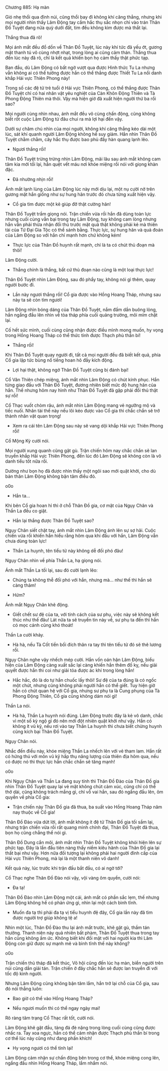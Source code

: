 




Chương 885: Hạ màn


Gió nhẹ thổi qua đỉnh núi, cũng thổi bay đi không khí căng thẳng, nhưng khi mọi người nhìn thấy Lâm Động tay cầm hắc thụ sắc nhọn chỉ vào trán Thân Đồ Tuyệt đang nửa quỳ dưới đất, tim đều không kìm được mà thắt lại.

Thắng thua đã rõ!

Mọi ánh mắt đều đổ dồn về Thân Đồ Tuyệt, lúc này khí tức đã yếu ớt, gương mặt thanh tú vô cùng nhợt nhạt, trong lòng ai cũng cảm thán. Thắng thua đến lúc này đã rõ, chỉ là kết quả khiến bọn họ cảm thấy thật phức tạp.

Ban đầu, dù Lâm Động có bất ngờ vượt qua được Hình thức Tu La nhưng vẫn không ai có thể tưởng được hắn có thể thắng được Thiết Tu La nổi danh khắp Hải vực Thiên Phong này!

Trong số các đệ tử trẻ tuổi ở Hải vực Thiên Phong, có thể thắng được Thân Đồ Tuyệt chỉ có hai nhân vật yêu nghiệt của Càn Khôn Động Thiên và Tà Phong Động Thiên mà thôi. Vậy mà hiện giờ đã xuất hiện người thứ ba rồi sao?

Mọi người cùng nhìn nhau, ánh mắt đều vô cùng chấn động, cũng không biết rốt cuộc Lâm Động từ đâu chui ra mà lợi hại đến vậy.

Dưới sự chăm chú nhìn của mọi người, không khí căng thẳng kéo dài một lúc, sát khí quanh người Lâm Động không hề suy giảm. Hắn nhìn Thân Đồ Tuyệt chằm chằm, cây hắc thụ được bao phủ đầy hàn quang lạnh lẽo.

- Ngươi thắng rồi!

Thân Đồ Tuyệt trừng trừng nhìn Lâm Động, mãi lâu sau ánh mắt không cam tâm kia mới tối lại, hắn quệt vết máu nơi khóe miệng rồi nói với giọng khàn đặc.

- Đã nhường nhịn rồi!

Ánh mắt lạnh lùng của Lâm Động lúc này mới dịu lại, một nụ cười nở trên gương mặt hắn giống như sự hung hãn trước đó chưa từng xuất hiện vậy.

- Cổ gia tìm được một kẻ giúp đỡ thật cường hãn!

Thân Đồ Tuyệt trầm giọng nói. Trận chiến vừa rồi hắn đã dùng toàn lực nhưng cuối cùng vẫn bại trong tay Lâm Động, tuy không cam lòng nhưng hắn vẫn phải thừa nhận đối thủ trước mặt quả thật không phải kẻ mà thiên tài của Tứ Đại Gia Tộc có thể sánh bằng. Thực lực, sự hung hãn và quả đoán của Lâm Động so với hắn chỉ mạnh hơn chứ không kém!

- Thực lực của Thân Đồ huynh rất mạnh, chỉ là ta có chút thủ đoạn mà thôi!

Lâm Động cười.

- Thắng chính là thắng, bất cứ thủ đoạn nào cũng là một loại thực lực!

Thân Đồ Tuyệt nhìn Lâm Động, sau đó phẩy tay, không nói gì thêm, quay người bước đi.

- Lần này ngươi thắng rồi! Cổ gia được vào Hồng Hoang Tháp, nhưng sau này ta sẽ còn tìm ngươi!

Lâm Động nhìn bóng dáng của Thân Đồ Tuyệt, nắm đấm dần buông lỏng, hắn ngẩng đầu lên nhìn về tòa tháp phía cuối quảng trường, môi mím chặt lại.

Cố hết sức mình, cuối cùng cũng nhận được điều mình mong muốn, hy vọng trong Hồng Hoang Tháp có thể thức tỉnh được Thạch phù thần bí!

- Thắng rồi!

Khi Thân Đồ Tuyệt quay người đi, tất cả mọi người đều đã biết kết quả, phía Cổ gia lập tức bùng nổ tiếng hoan hô đầy kích động.

- Lợi hại thật, không ngờ Thân Đồ Tuyệt cũng bị đánh bại!

Cổ Vân Thiên chép miệng, ánh mắt nhìn Lâm Động có chút kính phục. Hắn từng giao đấu với Thân Đồ Tuyệt, đương nhiên biết mức độ hung hãn của hắn. Thế nhưng hôm nay hình như Thân Đồ Tuyệt đã gặp phải đối thủ thật sự rồi!

Cổ Thạc vuốt chòm râu, ánh mắt nhìn Lâm Động mang vẻ ngưỡng mộ và tiếc nuối. Nhân tài thế này nếu lôi kéo được vào Cổ gia thì chắc chắn sẽ trở thành nhân vật quan trọng!

- Xem ra cái tên Lâm Động sau này sẽ vang dội khắp Hải vực Thiên Phong rồi!

Cổ Mộng Kỳ cười nói.

Mọi người xung quanh cũng gật gù. Trận chiến hôm nay chắc chắn sẽ lan truyền khắp Hải vực Thiên Phong, đến lúc đó Lâm Động sẽ không còn là vô danh tiểu tốt nữa rồi.

Dường như bọn họ đã được nhìn thấy một ngôi sao mới quật khởi, cho dù bản thân Lâm Động không bận tâm điều đó.

o0o

- Hắn ta…

Khi bên Cổ gia hoan hỉ thì ở chỗ Thân Đồ gia, cơ mặt của Ngụy Chân và Thần La đều co giật.

- Hắn lại thắng được Thân Đồ Tuyệt sao?

Ngụy Chân siết chặt tay, ánh mắt nhìn Lâm Động ánh lên sự sợ hãi. Cuộc chiến vừa rồi khiến hắn hiểu rằng hôm qua khi đấu với hắn, Lâm Động vẫn chưa dùng toàn lực!

- Thần La huynh, tên tiểu tử này không dễ đối phó đâu!

Ngụy Chân nhìn về phía Thần La, hạ giọng nói.

Ánh mắt Thần La tối lại, sau đó cười lạnh lẽo:

- Chúng ta không thễ đối phó với hắn, nhưng mà… như thế thì hắn sẽ càng thảm!

- Hửm?

Ánh mắt Ngụy Chân khẽ động.

- Giết chết sư đệ của ta, với tính cách của sư phụ, việc này sẽ không kết thúc như thế đâu! Lát nữa ta sẽ truyền tin này về, sư phụ ta đến thì hắn có mọc cánh cũng khó thoát!

Thần La cười khảy.

- Hà hà, nếu Tà Cốt tiền bối đích thân ra tay thì tên tiểu tử đó sẽ thê lương rồi.

Ngụy Chân nghe vậy nhếch mép cười. Hắn vốn oán hận Lâm Động, biểu hiện của Lâm Động càng xuất sắc lại càng khiến hắn thêm đố kỵ, nếu giải quyết được hắn thì coi như giải tỏa được ác khí trong lòng hắn!

- Hắc hắc, đó là do tự hắn chuốc lấy thôi! Sư đệ của ta đúng là có ngốc một chút, nhưng cũng không phải người hắn có thể giết. Tuy hiện giờ hắn có chút quan hệ với Cổ gia, nhưng sư phụ ta là Cung phụng của Tà Phong Động Thiên, Cổ gia cũng không dám nói gì!

Thần La nói.

- Hà hà, Thần La huynh nói đúng. Lâm Động trước đây là kẻ vô danh, chắc vì một số kỳ ngộ gì đó nên mới đột nhiên quật khởi như vậy. Hắn có không ít vũ kỹ, nếu rơi vào tay Thần La huynh thì chưa biết chừng huynh cũng kích bại Thân Đồ Tuyệt.

Ngụy Chân nói.

Nhắc đến điều này, khóe miệng Thần La nhếch lên với vẻ tham lam. Hắn rất có hứng thú với môn vũ kỹ hấp thụ năng lượng của thiên địa hôm qua, nếu có được nó thì thực lực hắn chắc chắn sẽ tăng mạnh!

o0o

Khi Ngụy Chân và Thần La đang suy tính thì Thân Đồ Đào của Thân Đồ gia nhìn Thân Đồ Tuyệt quay lại vẻ mặt không chút cảm xúc, cũng chỉ có thể thở dài, cũng không trách mắng gì, chỉ vỗ vai hắn, sau đó ngẩng đầu lên, ôm quyền về phía Cổ gia:

- Trận chiến này Thân Đồ gia đã thua, ba suất vào Hồng Hoang Tháp năm nay thuộc về Cổ gia!

Thân Đồ Đào vừa dứt lời, ánh mắt không ít đệ tử Thân Đồ gia tối sầm lại, nhưng trận chiến vừa rồi rất quang minh chính đại, Thân Đồ Tuyệt đã thua, bọn họ cũng chẳng thể nói gì.

Thân Đồ Dung cắn môi, ánh mắt nhìn Thân Đồ Tuyệt không khỏi hiện lên sự phức tạp. Đây là lần đầu tiên nàng thấy niềm kiêu hãnh của Thân Đồ gia lại thất bại như vậy. Hơn nữa đối tượng lại không phải hai người đỉnh cấp của Hải vực Thiên Phong, mà lại là một thanh niên vô danh!

Kết quả này, lúc trước khi trận đấu bắt đầu, có ai ngờ tới?

Cổ Thạc nghe Thân Đồ Đào nói vậy, vội vàng ôm quyền, cười nói:

- Đa tạ!

Thân Đồ Đào nhìn Lâm Động một cái, ánh mắt có phần sắc lẹm, thế nhưng Lâm Động không hề có phản ứng gì, nhìn lại một cách bình tĩnh.

- Muốn đa tạ thì phải đa tạ vị tiểu huynh đệ đây, Cổ gia lần này đã tìm được người trợ giúp không tệ a!

Nhìn một lúc, Thân Đồ Đào thu lại ánh mắt trước, khẽ gật gù, thầm tán thưởng. Thanh niên này quả nhiên bất phàm, Thân Đồ Tuyệt thua trong tay hắn cũng không ấm ức. Không biết khi đối mặt với hai người kia thì Lâm Động còn giữ được sự mạnh mẽ và bình tĩnh thế này không?

o0o

Trận chiến thủ tháp đã kết thúc, Võ hội cũng đến lúc hạ màn, biển người trên núi cũng dần giải tán. Trận chiến ở đây chắc hẳn sẽ được lan truyền đi với tốc độ kinh người.

Nhưng Lâm Động cũng không bận tâm lắm, hắn trở lại chỗ của Cổ gia, sau đó nói thẳng luôn:

- Bao giờ có thể vào Hồng Hoang Tháp?

- Nếu ngươi muốn thì có thể ngay ngày mai!

Rõ ràng tâm trạng Cổ Thạc rất tốt, cười nói.

Lâm Động khẽ gật đầu, tảng đá đè nặng trong lòng cuối cùng cũng được nhấc ra. Tay xoa ngực, hắn có thể cảm nhận được Thạch phù thần bí trong cơ thể lúc này cũng như đang phấn khích!

- Hy vọng ngươi có thể tỉnh lại!

Lâm Động cảm nhận sự chấn động bên trong cơ thể, khóe miệng cong lên, ngẩng đầu nhìn Hồng Hoang Tháp, lẩm nhẩm nói.




